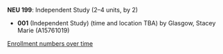 **NEU 199**: Independent Study (2–4 units, by 2)

- **001** (Independent Study) (time and location TBA) by Glasgow, Stacey Marie (A15761019)

[Enrollment numbers over time](./NEU199.tsv)
